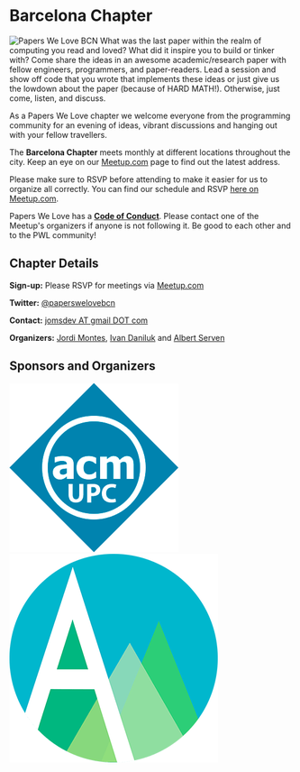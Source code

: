 # Barcelona Chapter

![Papers We Love BCN](https://secure.meetupstatic.com/photos/event/4/7/1/f/highres_466338207.jpeg) What was the last paper within the realm of computing you read and loved? What did it inspire you to build or tinker with? Come share the ideas in an awesome academic/research paper with fellow engineers, programmers, and paper-readers. Lead a session and show off code that you wrote that implements these ideas or just give us the lowdown about the paper (because of HARD MATH!). Otherwise, just come, listen, and discuss.



As a Papers We Love chapter we welcome everyone from the programming community for an evening of ideas, vibrant discussions and hanging out with your fellow travellers.

The **Barcelona Chapter** meets monthly at different locations throughout the city. Keep an eye on our [Meetup.com](https://www.meetup.com/papers-we-love-bcn/) page to find out the latest address.

Please make sure to RSVP before attending to make it easier for us to organize all correctly. You can find our schedule and RSVP [here on Meetup.com](https://www.meetup.com/papers-we-love-bcn/).

Papers We Love has a **[Code of Conduct](https://github.com/papers-we-love-barcelona/organization/blob/master/code_of_conduct.md)**. Please contact one of the Meetup's organizers if anyone is not following it. Be good to each other and to the PWL community!

## Chapter Details

**Sign-up:** Please RSVP for meetings via <a href="https://www.meetup.com/papers-we-love-bcn/">Meetup.com</a>

**Twitter:** <a href="https://twitter.com/paperswelovebcn">@paperswelovebcn</a>

**Contact:** <a href="mailto:jomsdev@gmail.com?Subject=PWL%20Barcelona">jomsdev AT gmail DOT com</a>

**Organizers:** <a href="https://twitter.com/jomsdev">Jordi Montes</a>,
                <a href="https://twitter.com/idanyliuk">Ivan Daniluk</a> and
                <a href="https://twitter.com/albert_serven">Albert Serven</a>

## Sponsors and Organizers

<div class="sponsor-platinum">
  <a href="https://www.upc.acm.org/" class="sponsor-platinum reduced">
    <img src="/images/acm_upc_logo.png" class="sponsor-platinum" title="UPC ACM Student Chapter" />
  </a>
  <a href="https://andapps.net/" class="sponsor-platinum reduced">
    <img src="/images/andapps_logo.png" class="sponsor-platinum" title="Andapps" />
  </a>
</div>
